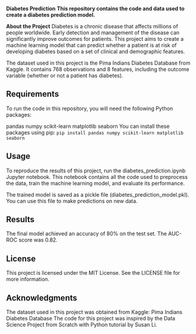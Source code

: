 
**Diabetes Prediction**
**This repository contains the code and data used to create a diabetes prediction model.**

**About the Project**
Diabetes is a chronic disease that affects millions of people worldwide. Early detection and management of the disease can significantly improve outcomes for patients. This project aims to create a machine learning model that can predict whether a patient is at risk of developing diabetes based on a set of clinical and demographic features.

The dataset used in this project is the Pima Indians Diabetes Database from Kaggle. It contains 768 observations and 8 features, including the outcome variable (whether or not a patient has diabetes).

## Requirements
To run the code in this repository, you will need the following Python packages:

pandas
numpy
scikit-learn
matplotlib
seaborn
You can install these packages using pip:
```pip install pandas numpy scikit-learn matplotlib seaborn```


## Usage
To reproduce the results of this project, run the diabetes_prediction.ipynb Jupyter notebook. This notebook contains all the code used to preprocess the data, train the machine learning model, and evaluate its performance.

The trained model is saved as a pickle file (diabetes_prediction_model.pkl). You can use this file to make predictions on new data.

## Results
The final model achieved an accuracy of 80% on the test set. The AUC-ROC score was 0.82.

## License
This project is licensed under the MIT License. See the LICENSE file for more information.

## Acknowledgments
The dataset used in this project was obtained from Kaggle: Pima Indians Diabetes Database
The code for this project was inspired by the Data Science Project from Scratch with Python tutorial by Susan Li.



